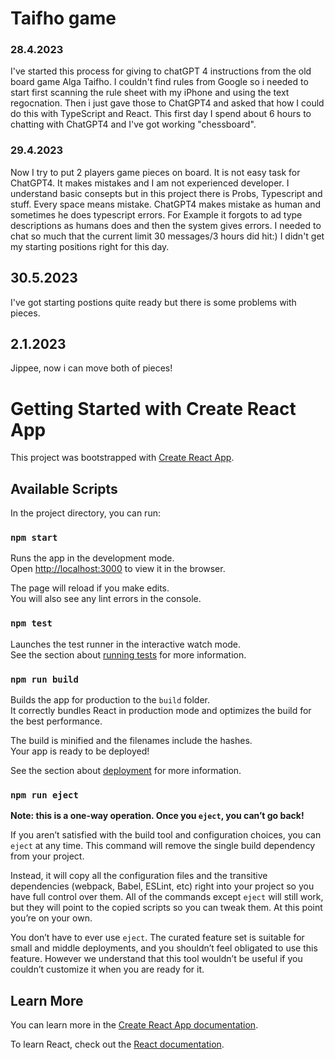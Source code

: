 # Taifho game
### 28.4.2023
I've started this process for giving to chatGPT 4 instructions from the old board game Alga Taifho. I couldn't find rules from Google so i needed to start first scanning the rule sheet with my iPhone and using the text regocnation. Then i just gave those to ChatGPT4 and asked that how I could do this with TypeScript and React. This first day I spend about 6 hours to chatting with ChatGPT4 and I've got working "chessboard". 



### 29.4.2023
Now I try to put 2 players game pieces on board. It is not easy task for ChatGPT4. It makes mistakes and I am not experienced developer. I understand basic consepts but in this project there is Probs, Typescript and stuff. Every space means mistake. ChatGPT4 makes mistake as human and sometimes he does typescript errors. For Example it forgots to ad type descriptions as humans does and then the system gives errors. I needed to chat so much that the current limit 30 messages/3 hours did hit:) I didn't get my starting positions right for this day.
## 30.5.2023
I've got starting postions quite ready but there is some problems with pieces.

## 2.1.2023
Jippee, now i can move both of pieces!


# Getting Started with Create React App

This project was bootstrapped with [Create React App](https://github.com/facebook/create-react-app).

## Available Scripts

In the project directory, you can run:

### `npm start`

Runs the app in the development mode.\
Open [http://localhost:3000](http://localhost:3000) to view it in the browser.

The page will reload if you make edits.\
You will also see any lint errors in the console.

### `npm test`

Launches the test runner in the interactive watch mode.\
See the section about [running tests](https://facebook.github.io/create-react-app/docs/running-tests) for more information.

### `npm run build`

Builds the app for production to the `build` folder.\
It correctly bundles React in production mode and optimizes the build for the best performance.

The build is minified and the filenames include the hashes.\
Your app is ready to be deployed!

See the section about [deployment](https://facebook.github.io/create-react-app/docs/deployment) for more information.

### `npm run eject`

**Note: this is a one-way operation. Once you `eject`, you can’t go back!**

If you aren’t satisfied with the build tool and configuration choices, you can `eject` at any time. This command will remove the single build dependency from your project.

Instead, it will copy all the configuration files and the transitive dependencies (webpack, Babel, ESLint, etc) right into your project so you have full control over them. All of the commands except `eject` will still work, but they will point to the copied scripts so you can tweak them. At this point you’re on your own.

You don’t have to ever use `eject`. The curated feature set is suitable for small and middle deployments, and you shouldn’t feel obligated to use this feature. However we understand that this tool wouldn’t be useful if you couldn’t customize it when you are ready for it.

## Learn More

You can learn more in the [Create React App documentation](https://facebook.github.io/create-react-app/docs/getting-started).

To learn React, check out the [React documentation](https://reactjs.org/).



